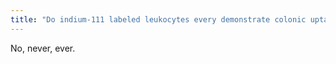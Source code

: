 ```yaml
---
title: "Do indium-111 labeled leukocytes every demonstrate colonic uptake?"
---
```

No, never, ever.

